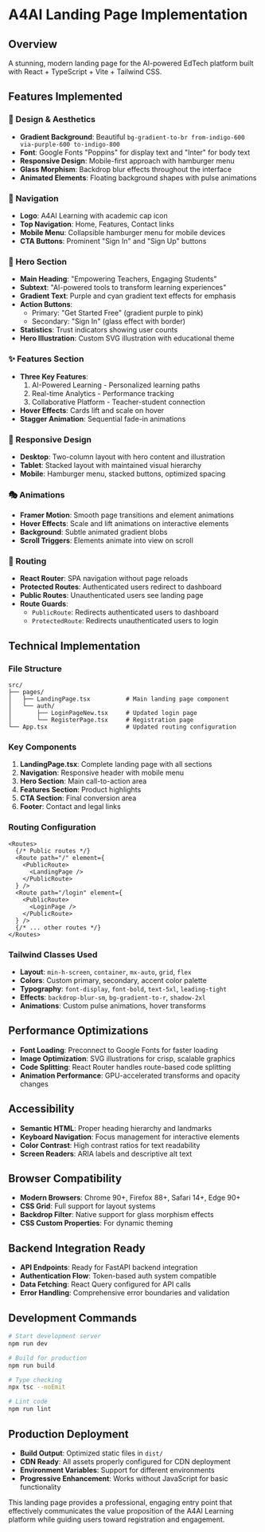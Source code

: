 # A4AI Landing Page Implementation

## Overview
A stunning, modern landing page for the AI-powered EdTech platform built with React + TypeScript + Vite + Tailwind CSS.

## Features Implemented

### 🎨 Design & Aesthetics
- **Gradient Background**: Beautiful `bg-gradient-to-br from-indigo-600 via-purple-600 to-indigo-800`
- **Font**: Google Fonts "Poppins" for display text and "Inter" for body text
- **Responsive Design**: Mobile-first approach with hamburger menu
- **Glass Morphism**: Backdrop blur effects throughout the interface
- **Animated Elements**: Floating background shapes with pulse animations

### 🧭 Navigation
- **Logo**: A4AI Learning with academic cap icon
- **Top Navigation**: Home, Features, Contact links
- **Mobile Menu**: Collapsible hamburger menu for mobile devices
- **CTA Buttons**: Prominent "Sign In" and "Sign Up" buttons

### 🦸 Hero Section
- **Main Heading**: "Empowering Teachers, Engaging Students"
- **Subtext**: "AI-powered tools to transform learning experiences"
- **Gradient Text**: Purple and cyan gradient text effects for emphasis
- **Action Buttons**: 
  - Primary: "Get Started Free" (gradient purple to pink)
  - Secondary: "Sign In" (glass effect with border)
- **Statistics**: Trust indicators showing user counts
- **Hero Illustration**: Custom SVG illustration with educational theme

### ✨ Features Section
- **Three Key Features**:
  1. AI-Powered Learning - Personalized learning paths
  2. Real-time Analytics - Performance tracking
  3. Collaborative Platform - Teacher-student connection
- **Hover Effects**: Cards lift and scale on hover
- **Stagger Animation**: Sequential fade-in animations

### 📱 Responsive Design
- **Desktop**: Two-column layout with hero content and illustration
- **Tablet**: Stacked layout with maintained visual hierarchy
- **Mobile**: Hamburger menu, stacked buttons, optimized spacing

### 🎭 Animations
- **Framer Motion**: Smooth page transitions and element animations
- **Hover Effects**: Scale and lift animations on interactive elements
- **Background**: Subtle animated gradient blobs
- **Scroll Triggers**: Elements animate into view on scroll

### 🧭 Routing
- **React Router**: SPA navigation without page reloads
- **Protected Routes**: Authenticated users redirect to dashboard
- **Public Routes**: Unauthenticated users see landing page
- **Route Guards**: 
  - `PublicRoute`: Redirects authenticated users to dashboard
  - `ProtectedRoute`: Redirects unauthenticated users to login

## Technical Implementation

### File Structure
```
src/
├── pages/
│   ├── LandingPage.tsx          # Main landing page component
│   └── auth/
│       ├── LoginPageNew.tsx     # Updated login page
│       └── RegisterPage.tsx     # Registration page
└── App.tsx                      # Updated routing configuration
```

### Key Components
1. **LandingPage.tsx**: Complete landing page with all sections
2. **Navigation**: Responsive header with mobile menu
3. **Hero Section**: Main call-to-action area
4. **Features Section**: Product highlights
5. **CTA Section**: Final conversion area
6. **Footer**: Contact and legal links

### Routing Configuration
```tsx
<Routes>
  {/* Public routes */}
  <Route path="/" element={
    <PublicRoute>
      <LandingPage />
    </PublicRoute>
  } />
  <Route path="/login" element={
    <PublicRoute>
      <LoginPage />
    </PublicRoute>
  } />
  {/* ... other routes */}
</Routes>
```

### Tailwind Classes Used
- **Layout**: `min-h-screen`, `container`, `mx-auto`, `grid`, `flex`
- **Colors**: Custom primary, secondary, accent color palette
- **Typography**: `font-display`, `font-bold`, `text-5xl`, `leading-tight`
- **Effects**: `backdrop-blur-sm`, `bg-gradient-to-r`, `shadow-2xl`
- **Animations**: Custom pulse animations, hover transforms

## Performance Optimizations
- **Font Loading**: Preconnect to Google Fonts for faster loading
- **Image Optimization**: SVG illustrations for crisp, scalable graphics
- **Code Splitting**: React Router handles route-based code splitting
- **Animation Performance**: GPU-accelerated transforms and opacity changes

## Accessibility
- **Semantic HTML**: Proper heading hierarchy and landmarks
- **Keyboard Navigation**: Focus management for interactive elements
- **Color Contrast**: High contrast ratios for text readability
- **Screen Readers**: ARIA labels and descriptive alt text

## Browser Compatibility
- **Modern Browsers**: Chrome 90+, Firefox 88+, Safari 14+, Edge 90+
- **CSS Grid**: Full support for layout systems
- **Backdrop Filter**: Native support for glass morphism effects
- **CSS Custom Properties**: For dynamic theming

## Backend Integration Ready
- **API Endpoints**: Ready for FastAPI backend integration
- **Authentication Flow**: Token-based auth system compatible
- **Data Fetching**: React Query configured for API calls
- **Error Handling**: Comprehensive error boundaries and validation

## Development Commands
```bash
# Start development server
npm run dev

# Build for production
npm run build

# Type checking
npx tsc --noEmit

# Lint code
npm run lint
```

## Production Deployment
- **Build Output**: Optimized static files in `dist/`
- **CDN Ready**: All assets properly configured for CDN deployment
- **Environment Variables**: Support for different environments
- **Progressive Enhancement**: Works without JavaScript for basic functionality

This landing page provides a professional, engaging entry point that effectively communicates the value proposition of the A4AI Learning platform while guiding users toward registration and engagement.
